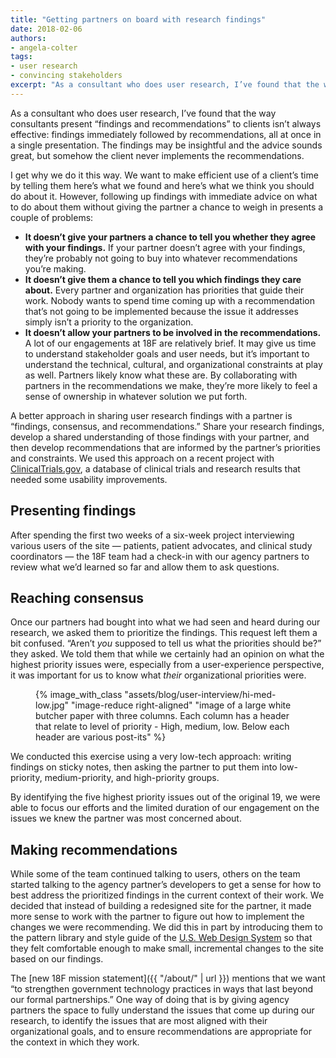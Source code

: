 ```yaml
---
title: "Getting partners on board with research findings"
date: 2018-02-06
authors:
- angela-colter
tags:
- user research
- convincing stakeholders
excerpt: "As a consultant who does user research, I’ve found that the way consultants present “findings and recommendations” to clients isn’t always effective: findings immediately followed by recommendations, all at once in a single presentation. A better approach in sharing user research findings with a partner is “findings, consensus, and recommendations.” "
---
```


As a consultant who does user research, I’ve found that the way consultants present “findings and recommendations” to clients isn’t always effective: findings immediately followed by recommendations, all at once in a single presentation. The findings may be insightful and the advice sounds great, but somehow the client never implements the recommendations.

I get why we do it this way. We want to make efficient use of a client’s time by telling them here’s what we found and here’s what we think you should do about it. However, following up findings with immediate advice on what to do about them without giving the partner a chance to weigh in presents a couple of problems:

- **It doesn’t give your partners a chance to tell you whether they agree with your findings.** If your partner doesn’t agree with your findings, they’re probably not going to buy into whatever recommendations you’re making.
- **It doesn’t give them a chance to tell you which findings they care about.** Every partner and organization has priorities that guide their work. Nobody wants to spend time coming up with a recommendation that’s not going to be implemented because the issue it addresses simply isn’t a priority to the organization.
- **It doesn’t allow your partners to be involved in the recommendations.** A lot of our engagements at 18F are relatively brief. It may give us time to understand stakeholder goals and user needs, but it’s important to understand the technical, cultural, and organizational constraints at play as well. Partners likely know what these are. By collaborating with partners in the recommendations we make, they’re more likely to feel a sense of ownership in whatever solution we put forth.

A better approach in sharing user research findings with a partner is “findings, consensus, and recommendations.” Share your research findings, develop a shared understanding of those findings with your partner, and then develop recommendations that are informed by the partner’s priorities and constraints. We used this approach on a recent project with [ClinicalTrials.gov](https://clinicaltrials.gov/), a database of clinical trials and research results that needed some usability improvements.

## Presenting findings

After spending the first two weeks of a six-week project interviewing various users of the site — patients, patient advocates, and clinical study coordinators — the 18F team had a check-in with our agency partners to review what we’d learned so far and allow them to ask questions.

## Reaching consensus

Once our partners had bought into what we had seen and heard during our research, we asked them to prioritize the findings. This request left them a bit confused. “Aren’t _you_ supposed to tell us what the priorities should be?” they asked. We told them that while we certainly had an opinion on what the highest priority issues were, especially from a user-experience perspective, it was important for us to know what _their_ organizational priorities were.  

<figure>
	{% image_with_class "assets/blog/user-interview/hi-med-low.jpg" "image-reduce right-aligned" "image of a large white butcher paper with three columns.  Each column has a header that relate to level of priority - High, medium, low. Below each header are various post-its" %}
</figure>

We conducted this exercise using a very low-tech approach: writing findings on sticky notes, then asking the partner to put them into low-priority, medium-priority, and high-priority groups.

By identifying the five highest priority issues out of the original 19, we were able to focus our efforts and the limited duration of our engagement on the issues we knew the partner was most concerned about.

## Making recommendations

While some of the team continued talking to users, others on the team started talking to the agency partner’s developers to get a sense for how to best address the prioritized findings in the current context of their work. We decided that instead of building a redesigned site for the partner, it made more sense to work with the partner to figure out how to implement the changes we were recommending. We did this in part by introducing them to the pattern library and style guide of the [U.S. Web Design System](https://designsystem.digital.gov/) so that they felt comfortable enough to make small, incremental changes to the site based on our findings.

The [new 18F mission statement]({{ "/about/" | url }}) mentions that we want “to strengthen government technology practices in ways that last beyond our formal partnerships.” One way of doing that is by giving agency partners the space to fully understand the issues that come up during our research, to identify the issues that are most aligned with their organizational goals, and to ensure recommendations are appropriate for the context in which they work.
